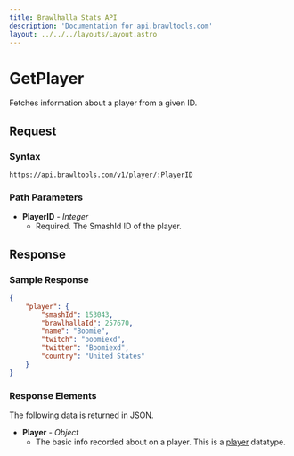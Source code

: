 ```yaml
---
title: Brawlhalla Stats API
description: 'Documentation for api.brawltools.com'
layout: ../../../layouts/Layout.astro
---
```


# GetPlayer

Fetches information about a player from a given ID.

## Request

### Syntax

```https://api.brawltools.com/v1/player/:PlayerID```

### Path Parameters

- **PlayerID** - *Integer*
	- Required. The SmashId ID of the player.

## Response

### Sample Response

```json
{
    "player": {
        "smashId": 153043,
        "brawlhallaId": 257670,
        "name": "Boomie",
        "twitch": "boomiexd",
        "twitter": "Boomiexd",
        "country": "United States"
    }
}
```

### Response Elements

The following data is returned in JSON.	

- **Player** - *Object*
	- The basic info recorded about on a player. This is a <a href="../../../datatypes/player">player</a> datatype.
